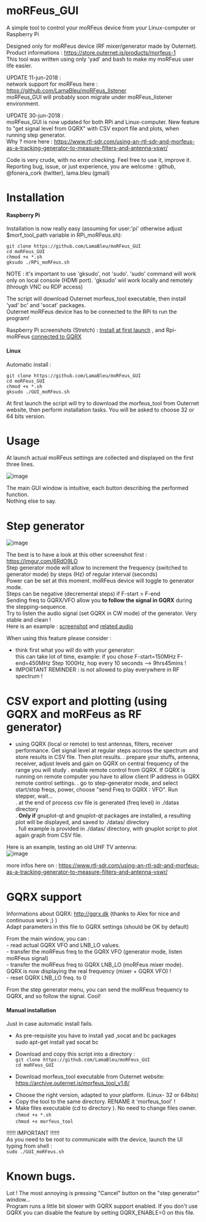 # moRFeus_GUI

A simple tool to control your moRFeus device from your Linux-computer or Raspberry Pi

Designed only for moRFeus device (RF mixer/generator made by Outernet).  
Product informations : https://store.outernet.is/products/morfeus-1   
This tool was written using only 'yad' and bash to make my moRFeus user life easier.  

UPDATE 11-jun-2018 :  
network support for moRFeus here : https://github.com/LamaBleu/moRFeus_listener  
moRFeus_GUI will probably soon migrate under moRFeus_listener environment.  

UPDATE 30-jun-2018 :  
moRFeus_GUI is now updated for both RPi and Linux-computer.
New feature to "get signal level from GQRX" with CSV export file and plots, when running step generator.  
Why ? more here : https://www.rtl-sdr.com/using-an-rtl-sdr-and-morfeus-as-a-tracking-generator-to-measure-filters-and-antenna-vswr/
  
Code is very crude, with no error checking. Feel free to use it, improve it.  
Reporting bug, issue, or just experience, you are welcome : github, @fonera_cork (twitter), lama.bleu (gmail)



Installation  
============

 #### Raspberry Pi
 
 Installation is now really easy (assuming for user:'pi' otherwise adjust $morf_tool_path variable in RPi_moRFeus.sh): 
 
  `git clone https://github.com/LamaBleu/moRFeus_GUI`  
  `cd moRFeus_GUI`  
  `chmod +x *.sh`  
  `gksudo ./RPi_moRFeus.sh`  
  
NOTE : it's important to use 'gksudo', not 'sudo'. 
'sudo' command will work only on local console (HDMI port). 'gksudo' wiil work locally and remotely (through VNC ou RDP access)  
  
The script will download Outernet morfeus_tool executable, then install 'yad' bc' and 'socat' packages.  
Outernet moRFeus device has to be connected to the RPi to run the program!  
  
Raspberry Pi screenshots (Stretch) : [Install at first launch](https://imgur.com/2Qbmq5h) , and Rpi-moRFeus [connected to GQRX](https://imgur.com/ACr0HGj)

#### Linux

Automatic install :

  `git clone https://github.com/LamaBleu/moRFeus_GUI`  
  `cd moRFeus_GUI`  
  `chmod +x *.sh`  
  `gksudo ./GUI_moRFeus.sh`  


At first launch the script will try to download the morfeus_tool from Outernet website, then perform installation tasks.
You will be asked to choose 32 or 64 bits version.





 
Usage  
=====

At launch actual moRFeus settings are collected and displayed on the first three lines.

![image](https://user-images.githubusercontent.com/26578895/38947869-5274aa46-433e-11e8-8e76-18c5039fda80.png)


The main GUI window is intuitive, each button describing the performed function.  
Nothing else to say.  

Step generator
==============

![image](https://user-images.githubusercontent.com/26578895/38948007-aca71f4e-433e-11e8-9bfe-714a17975774.png)


The best is to have a look at this other screenshot first : https://imgur.com/6RdO9LO   
Step generator mode will allow to increment the frequency (switched to generator mode) by steps (Hz) of regular interval (seconds)  
Power can be set at this moment. moRFeus device will toggle to generator mode.  
Steps can be negative (decremental steps) if F-start > F-end  
Sending freq to GQRX/VFO allow you **to follow the signal in GQRX** during the stepping-sequence.  
Try to listen the audio signal (set GQRX in CW mode) of the generator. Very stable and clean !  
Here is an example : [screenshot](https://imgur.com/vmZoEP2) and [related audio](https://vocaroo.com/i/s0efbrP0W1cP)

When using this feature please consider : 
- think first what you will do with your generator:  
  this can take lot of time, example: if you chose F-start=150MHz F-end=450MHz Step 1000Hz, hop every 10 seconds --> 9hrs45mins !  
- IMPORTANT REMINDER : is not allowed to play everywhere in RF spectrum !  


CSV export and plotting (using GQRX and moRFeus as RF generator)
================================================================

  - using GQRX (local or remote) to test antennas, filters, receiver performance. Get signal level at regular steps accross the spectrum and store results in CSV file. Then plot results. 
     . prepare your stuffs, antenna, receiver, adjust levels and gain on GQRX on central frequency of the range you will study
     . enable remote control from GQRX. If GQRX is running on remote computer you have to allow client IP address in GQRX remote control settings.
     . go to step-generator mode, and select start/stop freqs, power, choose "send Freq to GQRX : VFO". Run stepper, wait...  
     . at the end of process csv file is generated (freq level) in ./datas directory  
     . **Only if** gnuplot-qt and gnuplot-qt packages are installed, a resulting plot will be displayed, and saved to ./datas/ directory  
     . full example is provided in ./datas/ directory, with gnuplot script to plot again graph from CSV file.  

Here is an example, testing an old UHF TV antenna:  
![image](https://user-images.githubusercontent.com/26578895/42124301-55954e28-7c60-11e8-908d-3f98e4446634.png)

more infos here on : https://www.rtl-sdr.com/using-an-rtl-sdr-and-morfeus-as-a-tracking-generator-to-measure-filters-and-antenna-vswr/
    



GQRX support  
============
Informations about GQRX: http://gqrx.dk (thanks to Alex for nice and continuous work ;) )  
 Adapt parameters in this file to GQRX settings (should be OK by default)  
 
 From the main window, you can :  
	- read actual GQRX VFO and LNB_LO values.  
	- transfer the moRFeus freq to the GQRX VFO (generator mode, listen moRFeus signal)  
	- transfer the moRFeus freq to GQRX LNB_LO (moRFeus mixer mode).
	  GQRX is now displaying the real frequency (mixer + GQRX VFO) !  
	- reset GQRX LNB_LO freq. to 0 
	  
 
 From the step generator menu, you can send the moRFeus frequency to GQRX, and so follow the signal. Cool!  



#### Manual installation

Just in case automatic install fails.

* As pre-requisite you have to install yad ,socat and bc packages  
     sudo apt-get install yad socat bc  
     
* Download and copy this script into a directory :  
   `git clone https://github.com/LamaBleu/moRFeus_GUI`  
   `cd moRFeus_GUI`    
 
* Download morfeus_tool executable from Outernet website: https://archive.outernet.is/morfeus_tool_v1.6/  
- Choose the right version, adapted to your platform.  (Linux- 32 or 64bits)    
- Copy the tool to the same directory. RENAME it 'morfeus_tool' !  
- Make  files executable (cd to directory ). No need to change files owner.  
`chmod +x *.sh`  
`chmod +x morfeus_tool`  
   
!!!!!! IMPORTANT !!!!!!  
As you need to be root to communicate with the device, launch the UI typing from shell :   
       `sudo ./GUI_moRFeus.sh`  


Known bugs.  
===========
Lot ! 
The most annoying is pressing "Cancel" button on the "step generator" window...  
Program runs a little bit slower with GQRX support enabled. 
If you don't use GQRX you can disable the feature by setting GQRX_ENABLE=0 on this file.  


